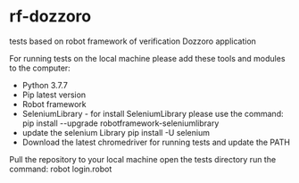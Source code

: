 # rf-dozzoro
tests based on robot framework of verification Dozzoro application

For running tests on the local machine please add these tools and modules to the computer:

- Python 3.7.7
- Pip latest version
- Robot framework
- SeleniumLibrary - for install SeleniumLibrary please use the command:
 pip install --upgrade robotframework-seleniumlibrary
 - update the selenium Library
 pip install -U selenium
 - Download the latest chromedriver for running tests and update the PATH


Pull the repository to your local machine
open the tests directory
run the command:
  robot login.robot
